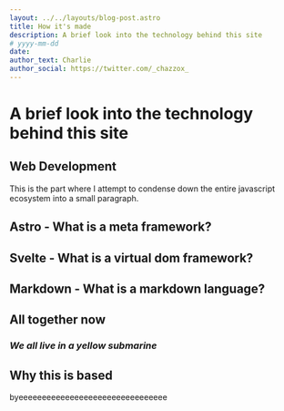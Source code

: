 ```yaml
---
layout: ../../layouts/blog-post.astro
title: How it's made
description: A brief look into the technology behind this site
# yyyy-mm-dd
date:
author_text: Charlie
author_social: https://twitter.com/_chazzox_
---
```


# A brief look into the technology behind this site

## Web Development

This is the part where I attempt to condense down the entire javascript ecosystem
into a small paragraph.

## Astro - What is a meta framework?

## Svelte - What is a virtual dom framework?

## Markdown - What is a markdown language?

## All together now

### _We all live in a yellow submarine_

## Why this is based

byeeeeeeeeeeeeeeeeeeeeeeeeeeeeeeee
